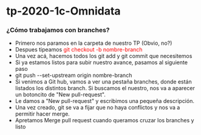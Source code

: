 # tp-2020-1c-Omnidata


<h3> ¿Cómo trabajamos con branches? </h3>

<ul>
  <li>Primero nos paramos en la carpeta de nuestro TP (Obvio, no?) </li>
  <li>Despues tipeamos <font color=red> git checkout -b nombre-branch </font> </li>
  <li>Una vez acá, hacemos todos los git add y git commit que necesitemos </li>
  <li>Si ya estamos listos para subir nuestro avance, pasamos al siguiente paso </li>
  <li>git push --set-upstream origin nombre-branch </li>
  <li>Si venimos a Git hub, vamos a ver una pestaña branches, donde están listados los distintos branch. Si buscamos el nuestro, nos va a   aparecer un botoncito de "New pull-request". </li>
  <li>Le damos a "New pull-request" y escribimos una pequeña descripción. </li>
  <li>Una vez creado, git se va a fijar que no haya conflictos y nos va a permitir hacer merge.</li>
  <li>Apretamos Merge pull request cuando queramos cruzar los branches y listo</li>
</ul>

